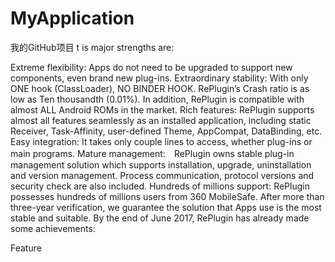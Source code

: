 # MyApplication
我的GitHub项目
t is major strengths are:

Extreme flexibility: Apps do not need to be upgraded to support new components, even brand new plug-ins.
Extraordinary stability: With only ONE hook (ClassLoader), NO BINDER HOOK. RePlugin’s Crash ratio is as low as Ten thousandth (0.01%). In addition, RePlugin is compatible with almost ALL Android ROMs in the market.
Rich features: RePlugin supports almost all features seamlessly as an installed application, including static Receiver, Task-Affinity, user-defined Theme, AppCompat, DataBinding, etc.
Easy integration: It takes only couple lines to access, whether plug-ins or main programs.
Mature management:　RePlugin owns stable plug-in management solution which supports installation, upgrade, uninstallation and version management. Process communication, protocol versions and security check are also included.
Hundreds of millions support: RePlugin possesses hundreds of millions users from 360 MobileSafe. After more than three-year verification, we guarantee the solution that Apps use is the most stable and suitable.
By the end of June 2017, RePlugin has already made some achievements:

Feature
